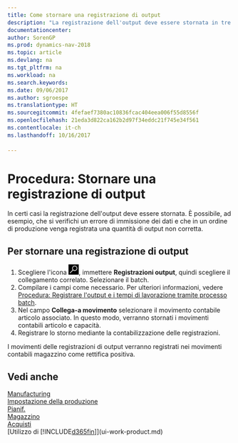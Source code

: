 ```yaml
---
title: Come stornare una registrazione di output
description: "La registrazione dell'output deve essere stornata in tre casi diversi. È possibile, ad esempio, che si verifichi un errore di immissione dei dati e che in un ordine di produzione venga registrata una quantità di output non corretta."
documentationcenter: 
author: SorenGP
ms.prod: dynamics-nav-2018
ms.topic: article
ms.devlang: na
ms.tgt_pltfrm: na
ms.workload: na
ms.search.keywords: 
ms.date: 09/06/2017
ms.author: sgroespe
ms.translationtype: HT
ms.sourcegitcommit: 4fefaef7380ac10836fcac404eea006f55d8556f
ms.openlocfilehash: 21eda3d822ca162b2d97f34eddc21f745e34f561
ms.contentlocale: it-ch
ms.lasthandoff: 10/16/2017

---
```

# <a name="how-to-reverse-output-posting"></a>Procedura: Stornare una registrazione di output
In certi casi la registrazione dell'output deve essere stornata. È possibile, ad esempio, che si verifichi un errore di immissione dei dati e che in un ordine di produzione venga registrata una quantità di output non corretta.  

## <a name="to-reverse-an-output-posting"></a>Per stornare una registrazione di output  
1.  Scegliere l'icona ![Cerca pagina o report](media/ui-search/search_small.png "icona Cerca pagina o report"), immettere **Registrazioni output**, quindi scegliere il collegamento correlato. Selezionare il batch.  
2. Compilare i campi come necessario. Per ulteriori informazioni, vedere [Procedura: Registrare l'output e i tempi di lavorazione tramite processo batch](production-how-to-post-output-quantity.md).
3.  Nel campo **Collega-a movimento** selezionare il movimento contabile articolo associato. In questo modo, verranno stornati i movimenti contabili articolo e capacità.  
4. Registrare lo storno mediante la contabilizzazione delle registrazioni.  

I movimenti delle registrazioni di output verranno registrati nei movimenti contabili magazzino come rettifica positiva.  

## <a name="see-also"></a>Vedi anche  
 [Manufacturing](production-manage-manufacturing.md)    
 [Impostazione della produzione](production-configure-production-processes.md)  
 [Pianif.](production-planning.md)      
 [Magazzino](inventory-manage-inventory.md)  
 [Acquisti](purchasing-manage-purchasing.md)  
 [Utilizzo di [!INCLUDE[d365fin](includes/d365fin_md.md)]](ui-work-product.md)  

